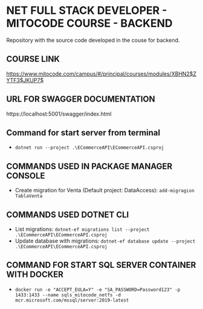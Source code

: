 # NET FULL STACK DEVELOPER - MITOCODE COURSE - BACKEND

Repository with the source code developed in the couse for backend.

## COURSE LINK
https://www.mitocode.com/campus/#/principal/courses/modules/XBHN2$ZYTF3$JKUP7$

## URL FOR SWAGGER DOCUMENTATION
https://localhost:5001/swagger/index.html

## Command for start server from terminal
- `dotnet run --project .\ECommerceAPI\ECommerceAPI.csproj`

## COMMANDS USED IN PACKAGE MANAGER CONSOLE
- Create migration for Venta (Default project: DataAccess): `add-migragion TablaVenta`

## COMMANDS USED DOTNET CLI
- List migrations: `dotnet-ef migrations list --project .\ECommerceAPI\ECommerceAPI.csproj`
- Update database with migrations: `dotnet-ef database update --project .\ECommerceAPI\ECommerceAPI.csproj`

## COMMAND FOR START SQL SERVER CONTAINER WITH DOCKER
- `docker run -e "ACCEPT_EULA=Y" -e "SA_PASSWORD=Password123" -p 1433:1433 --name sqls_mitocode_netfs -d mcr.microsoft.com/mssql/server:2019-latest`
